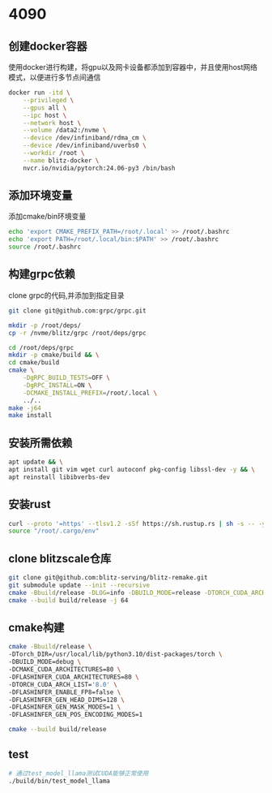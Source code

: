 # 4090

## 创建docker容器
使用docker进行构建，将gpu以及网卡设备都添加到容器中，并且使用host网络模式，以便进行多节点间通信
```bash
docker run -itd \
    --privileged \
    --gpus all \
    --ipc host \
    --network host \
    --volume /data2:/nvme \
    --device /dev/infiniband/rdma_cm \
    --device /dev/infiniband/uverbs0 \
    --workdir /root \
    --name blitz-docker \
    nvcr.io/nvidia/pytorch:24.06-py3 /bin/bash
```

## 添加环境变量
添加cmake/bin环境变量
```bash
echo 'export CMAKE_PREFIX_PATH=/root/.local' >> /root/.bashrc
echo 'export PATH=/root/.local/bin:$PATH' >> /root/.bashrc
source /root/.bashrc
```
## 构建grpc依赖
clone grpc的代码,并添加到指定目录
```bash
git clone git@github.com:grpc/grpc.git

mkdir -p /root/deps/
cp -r /nvme/blitz/grpc /root/deps/grpc

cd /root/deps/grpc
mkdir -p cmake/build && \
cd cmake/build
cmake \
    -DgRPC_BUILD_TESTS=OFF \
    -DgRPC_INSTALL=ON \
    -DCMAKE_INSTALL_PREFIX=/root/.local \
    ../..
make -j64
make install
```
## 安装所需依赖
``` bash
apt update && \
apt install git vim wget curl autoconf pkg-config libssl-dev -y && \
apt reinstall libibverbs-dev
```

## 安装rust
```bash
curl --proto '=https' --tlsv1.2 -sSf https://sh.rustup.rs | sh -s -- -y
source "/root/.cargo/env"
```

## clone blitzscale仓库
```bash
git clone git@github.com:blitz-serving/blitz-remake.git
git submodule update --init --recursive
cmake -Bbuild/release -DLOG=info -DBUILD_MODE=release -DTORCH_CUDA_ARCH_LIST=8.0 看下面的
cmake --build build/release -j 64
```

## cmake构建

```bash
cmake -Bbuild/release \
-DTorch_DIR=/usr/local/lib/python3.10/dist-packages/torch \
-DBUILD_MODE=debug \
-DCMAKE_CUDA_ARCHITECTURES=80 \
-DFLASHINFER_CUDA_ARCHITECTURES=80 \
-DTORCH_CUDA_ARCH_LIST='8.0' \
-DFLASHINFER_ENABLE_FP8=false \
-DFLASHINFER_GEN_HEAD_DIMS=128 \
-DFLASHINFER_GEN_MASK_MODES=1 \
-DFLASHINFER_GEN_POS_ENCODING_MODES=1 

cmake --build build/release
```

## test
```bash
# 通过test_model_llama测试CUDA能够正常使用
./build/bin/test_model_llama
```